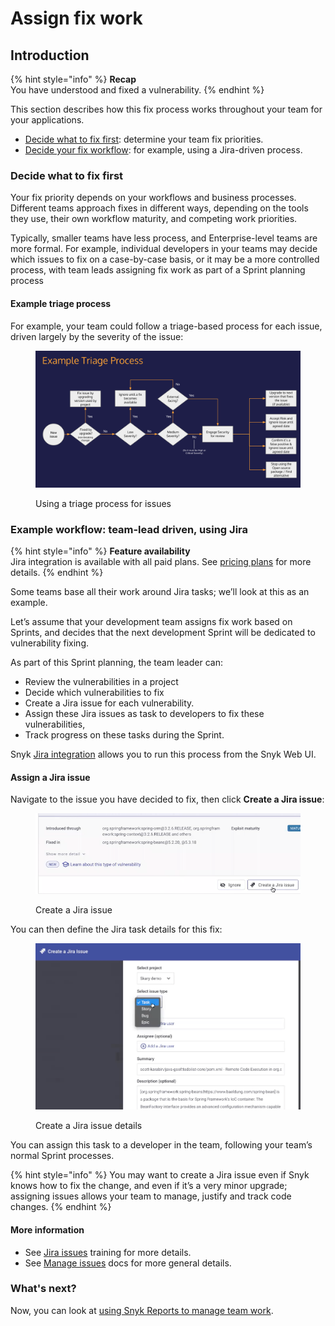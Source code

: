 # Assign fix work

## Introduction

{% hint style="info" %}
**Recap**\
You have understood and fixed a vulnerability.
{% endhint %}

This section describes how this fix process works throughout your team for your applications.

* [Decide what to fix first](assign-fix-work.md#decide-what-to-fix-first): determine your team fix priorities.
* [Decide your fix workflow](assign-fix-work.md#example-workflow-team-lead-driven-using-jira): for example, using a Jira-driven process.

### Decide what to fix first

Your fix priority depends on your workflows and business processes. Different teams approach fixes in different ways, depending on the tools they use, their own workflow maturity, and competing work priorities.

Typically, smaller teams have less process, and Enterprise-level teams are more formal. For example, individual developers in your teams may decide which issues to fix on a case-by-case basis, or it may be a more controlled process, with team leads assigning fix work as part of a Sprint planning process

#### Example triage process

For example, your team could follow a triage-based process for each issue, driven largely by the severity of the issue:

<figure><img src="../../.gitbook/assets/image (23) (1).png" alt="Using a triage process for issues"><figcaption><p>Using a triage process for issues</p></figcaption></figure>

### Example workflow: team-lead driven, using Jira

{% hint style="info" %}
**Feature availability**\
Jira integration is available with all paid plans. See [pricing plans](https://snyk.io/plans/) for more details.
{% endhint %}

Some teams base all their work around Jira tasks; we’ll look at this as an example.

Let’s assume that your development team assigns fix work based on Sprints, and decides that the next development Sprint will be dedicated to vulnerability fixing.

As part of this Sprint planning, the team leader can:

* Review the vulnerabilities in a project
* Decide which vulnerabilities to fix
* Create a Jira issue for each vulnerability.
* Assign these Jira issues as task to developers to fix these vulnerabilities,
* Track progress on these tasks during the Sprint.

Snyk [Jira integration](../../integrations/notifications-ticketing-system-integrations/jira.md) allows you to run this process from the Snyk Web UI.

#### Assign a Jira issue

Navigate to the issue you have decided to fix, then click **Create a Jira issue**:

<figure><img src="../../.gitbook/assets/image (221) (1) (2) (1) (1) (1) (1) (1) (1) (1).png" alt="Create a Jira issue"><figcaption><p>Create a Jira issue</p></figcaption></figure>

You can then define the Jira task details for this fix:

<figure><img src="../../.gitbook/assets/image (77).png" alt="Create a Jira issue details"><figcaption><p>Create a Jira issue details</p></figcaption></figure>

You can assign this task to a developer in the team, following your team’s normal Sprint processes.

{% hint style="info" %}
You may want to create a Jira issue even if Snyk knows how to fix the change, and even if it’s a very minor upgrade; assigning issues allows your team to manage, justify and track code changes.
{% endhint %}

#### More information

* See [Jira issues](https://training.snyk.io/learn/course/introduction-to-the-snyk-ui/issue-fix-options/open-source-fix-advice?page=2) training for more details.
* See [Manage issues](../../manage-issues/) docs for more general details.

### What's next?

Now, you can look at [using Snyk Reports to manage team work](manage-team-work-using-reports.md).
